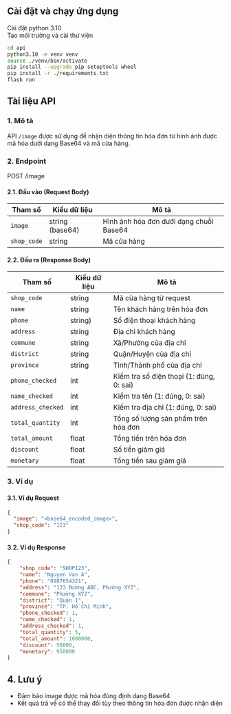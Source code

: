 ## Cài đặt và chạy ứng dụng
Cài đặt python 3.10  
Tạo môi trường và cài thư viện
``` bash
cd api
python3.10 -m venv venv
source ./venv/bin/activate
pip install --upgrade pip setuptools wheel
pip install -r ./requirements.txt
flask run
```

## Tài liệu API

### 1. Mô tả
API `/image` được sử dụng để nhận diện thông tin hóa đơn từ hình ảnh được mã hóa dưới dạng Base64 và mã cửa hàng.

### 2. Endpoint
POST /image

#### 2.1. Đầu vào (Request Body)
| Tham số  | Kiểu dữ liệu   | Mô tả |
|------------|--------|-------------|
| `image`    | string (base64) | Hình ảnh hóa đơn dưới dạng chuỗi Base64 |
| `shop_code` | string | Mã cửa hàng |

#### 2.2. Đầu ra (Response Body)
| Tham số  | Kiểu dữ liệu   | Mô tả |
|------------|--------|-------------|
| `shop_code`    | string | Mã cửa hàng từ request |
| `name` | string | Tên khách hàng trên hóa đơn |
| `phone`    | string) | Số điện thoại khách hàng |
| `address` | string | Địa chỉ khách hàng|
| `commune`    | string | Xã/Phường của địa chỉ |
| `district` | string | Quận/Huyện của địa chỉ |
| `province`    | string| Tỉnh/Thành phố của địa chỉ |
| `phone_checked` | int | Kiểm tra số điện thoại (1: đúng, 0: sai) |
| `name_checked`    | int | Kiểm tra tên (1: đúng, 0: sai) |
| `address_checked` | int | Kiểm tra địa chỉ (1: đúng, 0: sai) |
| `total_quantity`    | int  | Tổng số lượng sản phẩm trên hóa đơn |
| `total_amount` | float | Tổng tiền trên hóa đơn |
| `discount`    | float  | Số tiền giảm giá |
| `monetary` | float | Tổng tiền sau giảm giá |

### 3. Ví dụ
#### 3.1. Ví dụ Request
```json
{
  "image": "<base64_encoded_image>",
  "shop_code": "123"
}
```

#### 3.2. Ví dụ Response
```json
{
    "shop_code": "SHOP123",
    "name": "Nguyen Van A",
    "phone": "0987654321",
    "address": "123 Đường ABC, Phường XYZ",
    "commune": "Phường XYZ",
    "district": "Quận 1",
    "province": "TP. Hồ Chí Minh",
    "phone_checked": 1,
    "name_checked": 1,
    "address_checked": 1,
    "total_quantity": 5,
    "total_amount": 1000000,
    "discount": 50000,
    "monetary": 950000
}
```

## 4. Lưu ý
- Đảm bảo image được mã hóa đúng định dạng Base64
- Kết quả trả về có thể thay đổi tùy theo thông tin hóa đơn được nhận diện